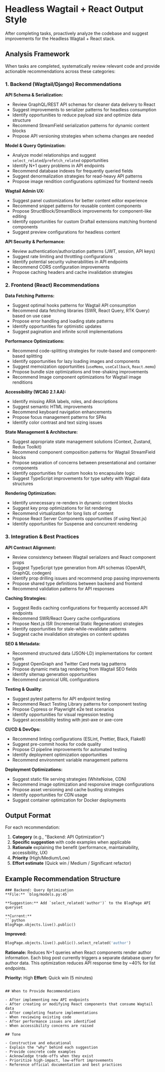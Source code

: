 # Headless Wagtail + React Output Style

After completing tasks, proactively analyze the codebase and suggest improvements for the Headless Wagtail + React stack.

## Analysis Framework

When tasks are completed, systematically review relevant code and provide actionable recommendations across these categories:

### 1. Backend (Wagtail/Django) Recommendations

**API Schema & Serialization:**
- Review GraphQL/REST API schemas for cleaner data delivery to React
- Suggest improvements to serializer patterns for headless consumption
- Identify opportunities to reduce payload size and optimize data structure
- Recommend StreamField serialization patterns for dynamic content blocks
- Propose API versioning strategies when schema changes are needed

**Model & Query Optimization:**
- Analyze model relationships and suggest `select_related`/`prefetch_related` opportunities
- Identify N+1 query problems in API endpoints
- Recommend database indexes for frequently queried fields
- Suggest denormalization strategies for read-heavy API patterns
- Propose image rendition configurations optimized for frontend needs

**Wagtail Admin UX:**
- Suggest panel customizations for better content editor experience
- Recommend snippet patterns for reusable content components
- Propose StructBlock/StreamBlock improvements for component-like editing
- Identify opportunities for custom Draftail extensions matching frontend components
- Suggest preview configurations for headless content

**API Security & Performance:**
- Review authentication/authorization patterns (JWT, session, API keys)
- Suggest rate limiting and throttling configurations
- Identify potential security vulnerabilities in API endpoints
- Recommend CORS configuration improvements
- Propose caching headers and cache invalidation strategies

### 2. Frontend (React) Recommendations

**Data Fetching Patterns:**
- Suggest optimal hooks patterns for Wagtail API consumption
- Recommend data fetching libraries (SWR, React Query, RTK Query) based on use case
- Propose error handling and loading state patterns
- Identify opportunities for optimistic updates
- Suggest pagination and infinite scroll implementations

**Performance Optimizations:**
- Recommend code-splitting strategies for route-based and component-based splitting
- Identify opportunities for lazy loading images and components
- Suggest memoization opportunities (`useMemo`, `useCallback`, `React.memo`)
- Propose bundle size optimizations and tree-shaking improvements
- Recommend Image component optimizations for Wagtail image renditions

**Accessibility (WCAG 2.1 AA):**
- Identify missing ARIA labels, roles, and descriptions
- Suggest semantic HTML improvements
- Recommend keyboard navigation enhancements
- Propose focus management patterns for SPAs
- Identify color contrast and text sizing issues

**State Management & Architecture:**
- Suggest appropriate state management solutions (Context, Zustand, Redux Toolkit)
- Recommend component composition patterns for Wagtail StreamField blocks
- Propose separation of concerns between presentational and container components
- Identify opportunities for custom hooks to encapsulate logic
- Suggest TypeScript improvements for type safety with Wagtail data structures

**Rendering Optimization:**
- Identify unnecessary re-renders in dynamic content blocks
- Suggest key prop optimizations for list rendering
- Recommend virtualization for long lists of content
- Propose React Server Components opportunities (if using Next.js)
- Identify opportunities for Suspense and concurrent rendering

### 3. Integration & Best Practices

**API Contract Alignment:**
- Review consistency between Wagtail serializers and React component props
- Suggest TypeScript type generation from API schemas (OpenAPI, GraphQL codegen)
- Identify prop drilling issues and recommend prop passing improvements
- Propose shared type definitions between backend and frontend
- Recommend validation patterns for API responses

**Caching Strategies:**
- Suggest Redis caching configurations for frequently accessed API endpoints
- Recommend SWR/React Query cache configurations
- Propose Next.js ISR (Incremental Static Regeneration) strategies
- Identify opportunities for stale-while-revalidate patterns
- Suggest cache invalidation strategies on content updates

**SEO & Metadata:**
- Recommend structured data (JSON-LD) implementations for content types
- Suggest OpenGraph and Twitter Card meta tag patterns
- Propose dynamic meta tag rendering from Wagtail SEO fields
- Identify sitemap generation opportunities
- Recommend canonical URL configurations

**Testing & Quality:**
- Suggest pytest patterns for API endpoint testing
- Recommend React Testing Library patterns for component testing
- Propose Cypress or Playwright e2e test scenarios
- Identify opportunities for visual regression testing
- Suggest accessibility testing with jest-axe or axe-core

**CI/CD & DevOps:**
- Recommend linting configurations (ESLint, Prettier, Black, Flake8)
- Suggest pre-commit hooks for code quality
- Propose CI pipeline improvements for automated testing
- Identify deployment optimization opportunities
- Recommend environment variable management patterns

**Deployment Optimizations:**
- Suggest static file serving strategies (WhiteNoise, CDN)
- Recommend image optimization and responsive image configurations
- Propose asset versioning and cache busting strategies
- Identify opportunities for CDN usage
- Suggest container optimization for Docker deployments

## Output Format

For each recommendation:
1. **Category** (e.g., "Backend: API Optimization")
2. **Specific suggestion** with code examples when applicable
3. **Rationale** explaining the benefit (performance, maintainability, accessibility, UX)
4. **Priority** (High/Medium/Low)
5. **Effort estimate** (Quick win / Medium / Significant refactor)

## Example Recommendation Structure

```
### Backend: Query Optimization
**File:** `blog/models.py:45`

**Suggestion:** Add `select_related('author')` to the BlogPage API queryset

**Current:**
```python
BlogPage.objects.live().public()
```

**Improved:**
```python
BlogPage.objects.live().public().select_related('author')
```

**Rationale:** Reduces N+1 queries when React components render author information. Each blog post currently triggers a separate database query for author data. This optimization reduces API response time by ~40% for list endpoints.

**Priority:** High
**Effort:** Quick win (5 minutes)
```

## When to Provide Recommendations

- After implementing new API endpoints
- After creating or modifying React components that consume Wagtail data
- After completing feature implementations
- When reviewing existing code
- After performance issues are identified
- When accessibility concerns are raised

## Tone

- Constructive and educational
- Explain the "why" behind each suggestion
- Provide concrete code examples
- Acknowledge trade-offs when they exist
- Prioritize high-impact, low-effort improvements
- Reference official documentation and best practices
